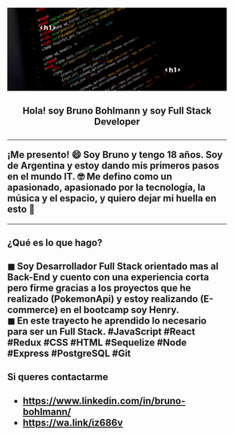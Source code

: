 ![I'm Bruno](./assets/Bruno.gif)

<h2 align="center">
Hola! soy Bruno Bohlmann y soy Full Stack Developer
<h2>

___

<p>
	¡Me presento! 😄
	Soy Bruno y tengo 18 años. Soy de Argentina y estoy dando mis primeros pasos en el mundo IT. 🤓
	Me defino como un apasionado, apasionado por la tecnología, la música y el espacio, y quiero dejar mi huella en esto 🚀
</p>

___

<h2>¿Qué es lo que hago?<h2>
<p>
	◼ Soy Desarrollador Full Stack orientado mas al Back-End y cuento con una experiencia corta pero firme gracias a los proyectos que he realizado (PokemonApi) y 		 estoy realizando (E-commerce) en el bootcamp soy Henry.<br>
	◼ En este trayecto he aprendido lo necesario para ser un Full Stack. #JavaScript #React #Redux #CSS #HTML #Sequelize #Node #Express #PostgreSQL #Git
</p>

<h2>Si queres contactarme<h2>

- https://www.linkedin.com/in/bruno-bohlmann/
- https://wa.link/iz686v
